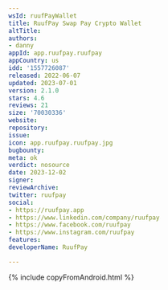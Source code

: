 ```yaml
---
wsId: ruufPayWallet
title: RuufPay Swap Pay Crypto Wallet
altTitle: 
authors:
- danny
appId: app.ruufpay.ruufpay
appCountry: us
idd: '1557726087'
released: 2022-06-07
updated: 2023-07-01
version: 2.1.0
stars: 4.6
reviews: 21
size: '70030336'
website: 
repository: 
issue: 
icon: app.ruufpay.ruufpay.jpg
bugbounty: 
meta: ok
verdict: nosource
date: 2023-12-02
signer: 
reviewArchive: 
twitter: ruufpay
social:
- https://ruufpay.app
- https://www.linkedin.com/company/ruufpay
- https://www.facebook.com/ruufpay
- https://www.instagram.com/ruufpay
features: 
developerName: RuufPay

---
```


{% include copyFromAndroid.html %}
